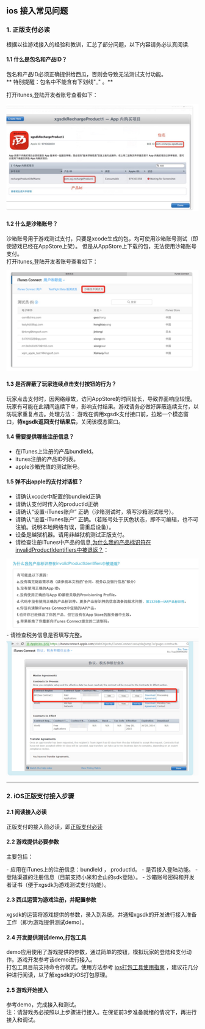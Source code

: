 ## ios 接入常见问题
<a id="category0" s></a>
### 1. 正版支付必读




根据以往游戏接入的经验和教训，汇总了部分问题，以下内容请务必认真阅读.

#### 1.1 什么是包名和产品ID？
包名和产品ID必须正确提供给西瓜，否则会导致无法测试支付功能。  
**  特别提醒：包名中不能含有下划线"_" 。**  

打开itunes,登陆开发者账号查看如下：

<img src="../section2/img/iap1.jpg"/>

#### 1.2 什么是沙箱账号？

沙箱账号用于游戏测试支付，只要是xcode生成的包，均可使用沙箱账号测试（即使游戏已经在AppStore上架）。
但是从AppStore上下载的包，无法使用沙箱账号支付。  
打开itunes,登陆开发者账号查看如下：

<img src="../section2/img/iap2.jpg"/>

#### 1.3 是否屏蔽了玩家连续点击支付按钮的行为？
玩家点击支付时，因网络缘故，访问AppStore的时间较长，导致界面响应较慢。玩家有可能在此期间连续下单，影响支付结果。游戏请务必做好屏蔽连续支付，以防玩家重复点击。处理方法：
游戏在调用xgsdk支付接口前，拉起一个模态窗口，**待xgsdk返回支付结果后**，关闭该模态窗口。

#### 1.4 需要提供哪些注册信息？
- 在iTunes上注册的产品bundleId。
- itunes注册的产品ID列表。
- apple沙箱充值的测试账号。

#### 1.5 弹不出apple的支付对话框？
- 请确认xcode中配置的bundleid正确
- 请确认支付时传入的productId正确
- 请确认“设置-iTunes账户” 正确（沙箱测试时，填写沙箱测试账号）。
- 请确认“设置-iTunes账户” 正确。（若账号处于灰色状态，即不可编辑，也不可注销。说明本地网络有误，需重启设备）。
- 设备是越狱机器。请用非越狱机测试正版支付。
- 请检查注册iTunes中产品的信息,<a href = "http://www.cocoachina.com/special/iap.html">为什么我的产品标识符在invalidProductIdentifiers中被退返？</a>：<br>
<img src="../section2/img/iap3.jpg"/>
- 请检查税务信息是否填写完整。<br>
<img src="../section2/img/iap4.jpg"/>

<!--
#### 1.6 产生了订单，但支付信息不全？
- 请确认支付接口中，buyInfo.customInfo字段，buyInfo.uid字段,不为空。

-->

---

### 2. iOS正版支付接入步骤


<div id="category" style="display:none"></div>


#### 2.1 阅读接入必读  

正版支付的接入前必读，即<a href="#category0">正版支付必读</a>


#### 2.2 游戏提供必要参数

<p>主要包括：</p>
- 应用在iTunes上的注册信息：bundleId ， productId。
- 是否接入登陆功能。
- 登陆渠道的注册信息（目前支持小米和金山的sdk登陆）。
- 沙箱账号密码和开发者证书（便于xgsdk为游戏测试支付功能）。


#### 2.3 西瓜运营为游戏注册，并配置参数
xgsdk的运营将游戏提供的参数，录入到系统。并通知xgsdk的开发进行接入准备工作（即为游戏提供测试demo）。

#### 2.4 开发提供测试demo,打包工具
demo应用使用了游戏提供的参数，通过简单的按钮，模拟玩家的登陆和支付动作。游戏开发参考该demo进行接入。<br>
打包工具目前支持命令行模式。使用方法参考 <a href="../section1/sepcification.html#packageios" target="_blank">ios打包工具使用指南</a> ，建议花几分钟进行阅读，以了解xgsdk的iOS打包原理。

#### 2.5 游戏开始接入
参考demo，完成接入和测试。  
注：请游戏务必按照以上步骤进行接入。在保证前3步准备就绪的情况下，再进行接入和调试。
